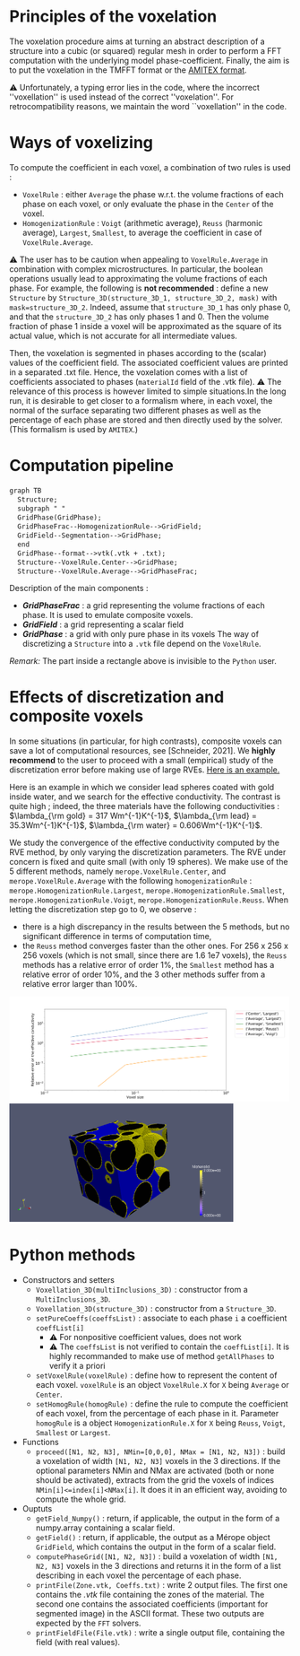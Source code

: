 
# Principles of the voxelation

The voxelation procedure aims at turning an abstract description of a structure into a cubic (or squared) regular mesh in order to perform a FFT computation with the underlying model phase-coefficient.
Finally, the aim is to put the voxelation in the TMFFT format or the [AMITEX format](http://www.maisondelasimulation.fr/projects/amitex/user_guide/_build/html/input_files.html).

:warning: Unfortunately, a typing error lies in the code, where the incorrect ''voxellation'' is used instead of the correct ''voxelation''. For retrocompatibility reasons, we maintain the word ``voxellation'' in the code.

# Ways of voxelizing

To compute the coefficient in each voxel, a combination of two rules is used :
- `VoxelRule` : either `Average` the phase w.r.t. the volume fractions of each phase on each voxel, or only evaluate the phase in the `Center` of the voxel.
- `HomogenizationRule` : `Voigt` (arithmetic average), `Reuss` (harmonic average), `Largest`, `Smallest`, to average the coefficient in case of `VoxelRule.Average`.

:warning: The user has to be caution when appealing to `VoxelRule.Average` in combination with complex microstructures. In particular, the boolean operations usually lead to approximating the volume fractions of each phase. For example, the following is **not recommended** : define a new `Structure` by `Structure_3D(structure_3D_1, structure_3D_2, mask)` with `mask=structure_3D_2`. Indeed, assume that `structure_3D_1` has only phase 0, and that the `structure_3D_2` has only phases 1 and 0. Then the volume fraction of phase 1 inside a voxel will be approximated as the square of its actual value, which is not accurate for all intermediate values.  

Then, the voxelation is segmented in phases according to the (scalar) values of the coefficient field.
The associated coefficient values are printed in a separated .txt file.
Hence, the voxelation comes with a list of coefficients associated to phases (`materialId` field of the .vtk file).
:warning: The relevance of this process is however limited to simple situations.In the long run, it is desirable to get
closer to a formalism where, in each voxel, the normal of the surface separating two different phases as well as the percentage of each phase are stored and then directly used by the solver. (This formalism is used by `AMITEX`.)

# Computation pipeline


```mermaid
graph TB
  Structure;
  subgraph " "
  GridPhase(GridPhase);
  GridPhaseFrac--HomogenizationRule-->GridField;
  GridField--Segmentation-->GridPhase;
  end
  GridPhase--format-->vtk(.vtk + .txt);
  Structure--VoxelRule.Center-->GridPhase;
  Structure--VoxelRule.Average-->GridPhaseFrac;
```

Description of the main components :
- ***GridPhaseFrac*** : a grid representing the volume fractions of each phase. It is used to emulate composite voxels.
- ***GridField*** : a grid representing a scalar field
- ***GridPhase*** : a grid with only pure phase in its voxels
The way of discretizing a `Structure` into a `.vtk` file depend on the `VoxelRule`.

*Remark:*
The part inside a rectangle above is invisible to the `Python` user.

# Effects of discretization and composite voxels

In some situations (in particular, for high contrasts), composite voxels can save a lot of computational resources, see \[Schneider, 2021\].
We **highly recommend** to the user to proceed with a small (empirical) study of the discretization error before making use of large RVEs.
[Here is an example.](/studies/Voxels_composites)

Here is an example in which we consider lead spheres coated with gold inside water, and we search for the effective conductivity. The contrast is quite high ; indeed, the three materials have the following conductivities :
$\lambda_{\rm gold} = 317 Wm^{-1}K^{-1}$, $\lambda_{\rm lead} = 35.3Wm^{-1}K^{-1}$, $\lambda_{\rm water} = 0.606Wm^{-1}K^{-1}$.

We study the convergence of the effective conductivity computed by the RVE method, by only varying the discretization parameters.
The RVE under concern is fixed and quite small (with only 19 spheres).
We make use of the 5 different methods, namely `merope.VoxelRule.Center`, and `merope.VoxelRule.Average` with the following `homogenizationRule` : `merope.HomogenizationRule.Largest`,  `merope.HomogenizationRule.Smallest`, `merope.HomogenizationRule.Voigt`, `merope.HomogenizationRule.Reuss`.
When letting the discretization step go to 0, we observe :
- there is a high discrepancy in the results between the 5 methods, but no significant difference in terms of computation time,
- the `Reuss` method converges faster than the other ones. For 256 x 256 x 256 voxels (which is not small, since there are 1.6 1e7 voxels), the `Reuss` methods has a relative error of order 1%, the `Smallest` method has a relative error of order 10%, and the 3 other methods suffer from a relative error larger than 100%.

<img src="/studies/Voxels_composites/Relative_error.png" alt="drawing" width="500"/>
<img src="/doc/Pictures/Plomb_or.png" alt="drawing" width="400"/>


# Python methods

- Constructors and setters
  - `Voxellation_3D(multiInclusions_3D)` : constructor from a `MultiInclusions_3D`.
  - `Voxellation_3D(structure_3D)` : constructor from a `Structure_3D`.
  - `setPureCoeffs(coeffsList)` : associate to each phase `i` a coefficient `coeffList[i]`
    - :warning: For nonpositive coefficient values, does not work
    - :warning: The `coeffsList` is not verified to contain the `coeffList[i]`. It is highly recommanded to make use of method `getAllPhases` to verify it a priori
  - `setVoxelRule(voxelRule)` : define how to represent the content of each voxel. `voxelRule` is an object `VoxelRule.X` for `X` being `Average` or `Center`.
  - `setHomogRule(homogRule)` : define the rule to compute the coefficient of each voxel, from the percentage of each phase in it. Parameter `homogRule` is a object `HomogenizationRule.X` for `X` being `Reuss`, `Voigt`, `Smallest` or `Largest`.
- Functions
  - `proceed([N1, N2, N3], NMin=[0,0,0], NMax = [N1, N2, N3])` : build a voxelation of width `[N1, N2, N3]` voxels in the 3 directions. If the  optional parameters NMin and NMax are activated (both or none should be activated), extracts from the grid the voxels of indices `NMin[i]<=index[i]<NMax[i]`. It does it in an efficient way, avoiding to compute the whole grid.
- Ouptuts  
  - `getField_Numpy()` : return, if applicable, the output in the form of a numpy.array containing a scalar field.
  - `getField()` : return, if applicable, the output as a Mérope object `GridField`, which contains the output in the form of a scalar field.
  - `computePhaseGrid([N1, N2, N3])` :  build a voxelation of width `[N1, N2, N3]` voxels in the 3 directions and returns it in the form of a list describing in each voxel the percentage of each phase.
  - `printFile(Zone.vtk, Coeffs.txt)` : write 2 output files. The first one contains the *.vtk* file containing the zones of the material. The second one contains the associated coefficients (important for segmented image) in the ASCII format. These two outputs are expected by the `FFT` solvers.
  - `printFieldFile(File.vtk)` : write a single output file, containing the field (with real values).
